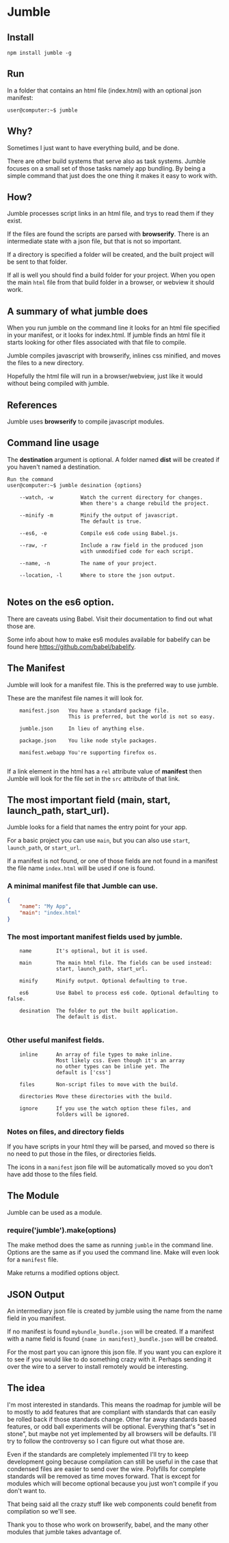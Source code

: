 Jumble
======

Install
-------

`npm install jumble -g`

Run
---

In a folder that contains an html file (index.html) with an optional json manifest:

`user@computer:~$ jumble`

Why?
----

Sometimes I just want to have everything build, and be done.

There are other build systems that serve also as task systems. Jumble focuses on a small set of those tasks namely app bundling. By being a simple command that just does the one thing it makes it easy to work with.

How?
----

Jumble processes script links in an html file, and trys to read them if they exist.

If the files are found the scripts are parsed with **browserify**. There is an intermediate state with a json file, but that is not so important.

If a directory is specified a folder will be created, and the built project will be sent to that folder.

If all is well you should find a build folder for your project. When you open the main `html` file from that build folder in a browser, or webview it should work.

A summary of what jumble does
-----------------------------

When you run jumble on the command line it looks for an html file specified in your manifest, or it looks for index.html. If jumble finds an html file it starts looking for other files associated with that file to compile.

Jumble compiles javascript with browserify, inlines css minified, and moves the files to a new directory.

Hopefully the html file will run in a browser/webview, just like it would without being compiled with jumble.

References
----------

Jumble uses **browserify** to compile javascript modules.

Command line usage
------------------

The **destination** argument is optional. A folder named **dist** will be created if you haven't named a destination.

```
Run the command
user@computer:~$ jumble desination {options}

    --watch, -w         Watch the current directory for changes.
                        When there's a change rebuild the project.
    
    --minify -m         Minify the output of javascript.
                        The default is true.
    
    --es6, -e           Compile es6 code using Babel.js.
    
    --raw, -r           Include a raw field in the produced json
                        with unmodified code for each script.
    
    --name, -n          The name of your project.
    
    --location, -l      Where to store the json output.
    
```

Notes on the es6 option.
------------------------

There are caveats using Babel. Visit their documentation to find out what those are.

Some info about how to make es6 modules available for babelify can be found here https://github.com/babel/babelify.

The Manifest
------------

Jumble will look for a manifest file. This is the preferred way to use jumble.

These are the manifest file names it will look for.

```
    manifest.json   You have a standard package file.
                    This is preferred, but the world is not so easy.
    
    jumble.json     In lieu of anything else.
    
    package.json    You like node style packages.
    
    manifest.webapp You're supporting firefox os.
    
```

If a link element in the html has a `rel` attribute value of **manifest** then Jumble will look for the file set in the `src` attribute of that link.

The most important field (main, start, launch_path, start_url).
---------------------------------------------------------------

Jumble looks for a field that names the entry point for your app.

For a basic project you can use `main`, but you can also use `start`, `launch_path`, or `start_url`.

If a manifest is not found, or one of those fields are not found in a manifest the file name `index.html` will be used if one is found.

### A minimal manifest file that Jumble can use.

```json
{
    "name": "My App",
    "main": "index.html"
}
```


### The most important manifest fields used by jumble.

```
    name        It's optional, but it is used.
    
    main        The main html file. The fields can be used instead:
                start, launch_path, start_url.
    
    minify      Minify output. Optional defaulting to true.
    
    es6         Use Babel to process es6 code. Optional defaulting to false.
    
    desination  The folder to put the built application.
                The default is dist.
    
```

### Other useful manifest fields.

```
    inline      An array of file types to make inline.
                Most likely css. Even though it's an array
                no other types can be inline yet. The
                default is ['css']
                
    files       Non-script files to move with the build.
    
    directories Move these directories with the build.
    
    ignore      If you use the watch option these files, and
                folders will be ignored.
```

### Notes on files, and directory fields

If you have scripts in your html they will be parsed, and moved so there is no need to put those in the files, or directories fields.

The icons in a `manifest` json file will be automatically moved so you don't have add those to the files field.

The Module
----------

Jumble can be used as a module.

### require('jumble').make(options)

The make method does the same as running `jumble` in the command line. Options are the same as if you used the command line. Make will even look for a `manifest` file.

Make returns a modified options object.

JSON Output
-----------

An intermediary json file is created by jumble using the name from the name field in you manifest.

If no manifest is found `mybundle_bundle.json` will be created. If a manifest with a name field is found `{name in manifest}_bundle.json` will be created.

For the most part you can ignore this json file. If you want you can explore it to see if you would like to do something crazy with it. Perhaps sending it over the wire to a server to install remotely would be interesting.

The idea
--------

I'm most interested in standards. This means the roadmap for jumble will be to mostly to add features that are compliant with standards that can easily be rolled back if those standards change. Other far away standards based features, or odd ball experiments will be optional. Everything that's "set in stone", but maybe not yet implemented by all browsers will be defaults. I'll try to follow the controversy so I can figure out what those are.

Even if the standards are completely implemented I'll try to keep development going because compilation can still be useful in the case that condensed files are easier to send over the wire. Polyfills for complete standards will be removed as time moves forward. That is except for modules which will become optional because you just won't compile if you don't want to.

That being said all the crazy stuff like web components could benefit from compilation so we'll see.

Thank you to those who work on browserify, babel, and the many other modules that jumble takes advantage of.
